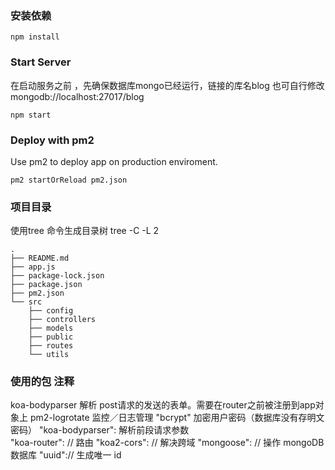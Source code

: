 
### 安装依赖
```
npm install

```


### Start Server
在启动服务之前 ，先确保数据库mongo已经运行，链接的库名blog 也可自行修改 mongodb://localhost:27017/blog
```
npm start
```

### Deploy with pm2
Use pm2 to deploy app on production enviroment.
```
pm2 startOrReload pm2.json
```
### 项目目录
使用tree 命令生成目录树
tree -C -L 2
```
.
├── README.md
├── app.js
├── package-lock.json
├── package.json
├── pm2.json
└── src
    ├── config
    ├── controllers
    ├── models
    ├── public
    ├── routes
    └── utils
```

### 使用的包 注释

koa-bodyparser 解析 post请求的发送的表单。需要在router之前被注册到app对象上
pm2-logrotate 监控／日志管理
"bcrypt"   加密用户密码（数据库没有存明文密码）
"koa-bodyparser": 解析前段请求参数    
"koa-router": // 路由
"koa2-cors": // 解决跨域
"mongoose":  // 操作 mongoDB 数据库
"uuid":// 生成唯一 id